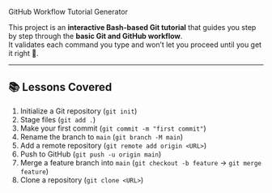 GitHub Workflow Tutorial Generator

This project is an **interactive Bash-based Git tutorial** that guides you step by step through the **basic Git and GitHub workflow**.  
It validates each command you type and won’t let you proceed until you get it right 🚀.  

---

## 📚 Lessons Covered

1. Initialize a Git repository (`git init`)  
2. Stage files (`git add .`)  
3. Make your first commit (`git commit -m "first commit"`)  
4. Rename the branch to `main` (`git branch -M main`)  
5. Add a remote repository (`git remote add origin <URL>`)  
6. Push to GitHub (`git push -u origin main`)  
7. Merge a feature branch into `main` (`git checkout -b feature` → `git merge feature`)  
8. Clone a repository (`git clone <URL>`)  
